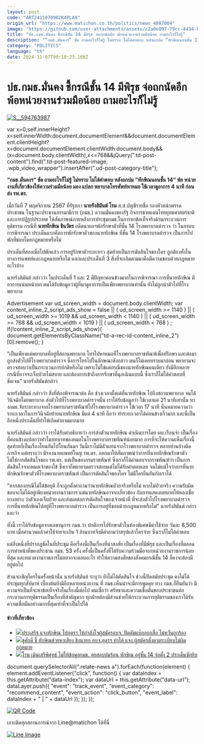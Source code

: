 ```yaml
---
layout: post
code: "ART2411070902K4PLA9"
origin_url: "https://www.matichon.co.th/politics/news_4887004"
image: "https://github.com/user-attachments/assets/c2a0e897-79cc-4434-b8cc-0e2af2d80adb"
title: "ปธ.กมธ.มั่นคง ชี้กรณีชั้น 14 มีพิรุธ จ่อถกนัดอีก พ้อหน่วยงานร่วมมือน้อย ถามอะไรก็ไม่รู้"
description: "“กมธ.มั่นคงฯ” ซัด ถามอะไรก็ไม่รู้ ไม่ทราบ ไม่ได้คำตอบ หลังถกปม ”ทักษิณนอนชั้น 14“ พ้อ หน่วยงานที่เกี่ยวข้องให้ความร่วมมือน้อย มอง แปลก พยาบาลโทรศัพท์หาหมอ"
category: "POLITICS"
language: "th"
date: 2024-11-07T09:10:23.108Z
---
```


# ปธ.กมธ.มั่นคง ชี้กรณีชั้น 14 มีพิรุธ จ่อถกนัดอีก พ้อหน่วยงานร่วมมือน้อย ถามอะไรก็ไม่รู้

[![](https://www.matichon.co.th/wp-content/uploads/2024/11/S__594763987.jpg "S__594763987")](https://www.matichon.co.th/wp-content/uploads/2024/11/S__594763987.jpg)

var x=0;self.innerHeight?x=self.innerWidth:document.documentElement&&document.documentElement.clientHeight?x=document.documentElement.clientWidth:document.body&&(x=document.body.clientWidth),x<=768&&jQuery(".td-post-content").find(".td-post-featured-image, .wpb\_video\_wrapper").insertAfter(".ud-post-category-title");

**“กมธ.มั่นคงฯ” ซัด ถามอะไรก็ไม่รู้ ไม่ทราบ ไม่ได้คำตอบ หลังถกปม ”ทักษิณนอนชั้น 14“ พ้อ หน่วยงานที่เกี่ยวข้องให้ความร่วมมือน้อย มอง แปลก พยาบาลโทรศัพท์หาหมอ ใช้เวลาดูอาการ 4 นาที ก่อนส่ง รพ.ตร.**

เมื่อวันที่ 7 พฤศจิกายน 2567 ที่รัฐสภา **นายรังสิมันต์ โรม** ส.ส.บัญชีรายชื่อ รองหัวหน้าพรรคประชาชน ในฐานะประธานกรรมาธิการ (กมธ.) ความมั่นคงของรัฐ กิจการชายแดนไทยยุทธศาสตร์ชาติและการปฏิรูปประเทศ ให้สัมภาษณ์ภายหลังการประชุมกมธ.ในการหาข้อเท็จจริงด้านกระบวนการยุติธรรม กรณีที่ **นายทักษิณ ชินวัตร** อดีตนายกฯพักรักษาตัวที่ชั้น 14 โรงพยาบาลตำรวจ ว่า ในกรอบการพิจารณา ประเด็นแรกคือการพักรักษาตัวของนายทักษิณ ที่ชั้น 14 โรงพยาบาลตำรวจ เป็นการไปพักที่ชอบโดยกฎหมายหรือไม่

ประเด็นที่สองเมื่อไปพักแล้ว การอยู่รักษาตัวระยะยาว สุดท้ายเป็นการตัดสินใจของใคร ถูกต้องทั้งในทางการแพทย์และกฎหมายหรือไม่ และและประเด็นที่ 3 สิ่งที่จะเกิดตามมาคือมีความชอบด้วยกฎหมายอะไรบ้าง

นายรังสิมันต์ กล่าวว่า ในประเด็นที่ 1 และ 2 มีปัญหาค่อนข้างมากในการพิจารณา การที่นายทักษิณ มีอาการแน่นหน้าอก ตนได้รับข้อมูลว่าผู้ที่มาดูอาการเป็นเพียงพยาบาลเท่านั้น ยังไม่ถูกนำตัวไปที่โรงพยาบาล

Advertisement var ud\_screen\_width = document.body.clientWidth; var content\_inline\_2\_script\_ads\_show = false || ( ud\_screen\_width >= 1140 ) || ( ud\_screen\_width >= 1019 && ud\_screen\_width < 1140 ) || ( ud\_screen\_width >= 768 && ud\_screen\_width < 1019 ) || ( ud\_screen\_width < 768 ) ; if(!content\_inline\_2\_script\_ads\_show){ document.getElementsByClassName("td-a-rec-id-content\_inline\_2")\[0\].remove(); }

”เป็นเพียงแค่พยาบาลที่อยู่ที่สถานพยาบาล โทรไปหาหมอที่โรงพยาบาลราชทัณฑ์เพื่อปรึกษา และต่อมาถูกส่งตัวไปที่โรงพยาบาลตำรวจ ซึ่งการโทรไปในลักษณะดังกล่าว ตนก็ไม่เคยทราบมาก่อน พยายามจะตรวจสอบว่าเป็นกระบวนการปกติหรือไม่ เพราะไม่ใช่แค่กรณีของนายทักษิณคนเดียว ยังมีอีกหลายกรณีที่อาจจะเจ็บป่วยไม่สบาย และต้องการเข้าถึงการรักษาที่ฉุกเฉินแบบนี้ ซึ่งเราก็ไม่ได้คำตอบที่ชัดเจน“ นายรังสิมันต์กล่าว

นายรังสิมันต์ กล่าวว่า สิ่งที่ต้องพิจารณาต่อ คือ ช่วงเวลาตั้งแต่ที่นายทักษิณ ไปถึงสถานพยาบาล จนได้วินิจฉัยโดยพยาบาล ส่งตัวไปที่โรงพยาบาลตำรวจนั้น เราได้รับข้อมูลว่า ใช้เวลาแค่ 21 นาทีเท่านั้น ทางกมธ.จับระยะทางจากโรงพยาบาลราชทัณฑ์ไปโรงพยาบาลตำรวจ ใช้เวลา 17 นาที นั่นหมายความว่า ระยะเวลาในการวินิจฉัยย้ายนายทักษิณ มีแค่ 4 นาที ถือว่า ทำระยะเวลาได้ค่อนข้างเร็วมาก และนี่เป็นอีกหนึ่งประเด็นที่ทำให้เกิดคำถามมากมาย

นายรังสิมันต์ กล่าวว่า เราได้รับคำอธิบายว่า การส่งตัวนายทักษิณ ดำเนินการโดย ผบ.เรือนจำ เป็นเรื่องที่ค่อนข้างแปลกว่าทำไมบทบาทของหมอในโรงพยาบาลราชทัณฑ์น้อยมาก การที่จะให้ความเห็นเรื่องนี้ สุดท้ายก็เป็นเรื่องโยนกันไปโยนกันมา วันนี้เราไม่มีตัวแทนจากโรงพยาบาลตำรวจ หลายท่านอ้างติดภารกิจ แต่ทราบว่า มีรองนายแพทย์ใหญ่ รพ.ตร. ออกมาให้สัมภาษณ์ว่าการที่นายทักษิณรักษาตัว ไม่ใช่การตัดสินใจของ รพ.ตร. แต่เป็นของกรมราชทัณฑ์ ซึ่งเราก็ได้คำตอบจากราชทัณฑ์ว่า เป็นการตัดสินใจจากหมอเจ้าของไข้ ซึ่งเราก็พยายามตรวจสอบแต่ไม่ได้รับคำตอบเลย จนไม่แน่ใจว่าการที่นายทักษิณรักษาตัวที่โรงพยาบาลราชทัณฑ์ เป็นการตัดสินใจของใคร ไม่มีใครยืนยันกับเราได้

“หากสองกรณีไม่ได้ข้อยุติ ก็จะถูกตั้งคำถามว่านายทักษิณป่วยจริงหรือไม่ หากไม่ป่วยจริง ความรับผิดชอบจะไม่ได้อยู่เพียงหน่วยงานราชการ แต่นายทักษิณอาจจะเกี่ยวข้อง กับการแสดงบทบาทให้หลงเชื่อบางอย่าง ว่าตัวเองเจ็บป่วย และส่งผลต่อการตัดสินใจของเจ้าหน้าที่ ที่จะส่งตัวไปโรงพยาบาลตำรวจ การที่นายทักษิณไปอยู่ที่โรงพยาบาลตำรวจ เป็นการอยู่ที่ชอบด้วยกฎหมายหรือไม่” นายรังสิมันต์ กล่าว และว่า

ทั้งนี้ เราได้รับข้อมูลจากเลขานุการ กมธ.ว่า ปกติการไปรักษาตัวในห้องพิเศษมีค่าใช้จ่าย วันละ 8,500 บาท เมื่อคำนวนแล้วค่าใช้จ่ายจะเกิน 1 ล้านบาทจึงมีคำถามว่าสรุปแล้วใครจ่าย ซึ่งเราก็ไม่ได้คำตอบ

แต่สิ่งหนึ่งที่ปรากฎชัดในที่ประชุม คือเรื่องนี้เป็นเรื่องที่น่าสงสัย เป็นเรื่องที่มีพิรุธ และเป็นเรื่องที่ตลอดการทำหน้าที่ของประธาน กมธ. 53 ครั้ง ครั้งนี้เป็นครั้งที่ได้รับความร่วมมือจากหน่วยงานราชการน้อยที่สุด และหน่วยงานราชการไม่อยากจะตอบอะไร ทำให้ความสงสัยของสังคมกรณีชั้น 14 ก็คงจะต้องมีอยู่ต่อไป

ส่วนจะเชิญใครในครั้งหน้านั้น นายรังสิมันต์ ระบุว่า ยังไม่ได้ตัดสินใจ ช่วงนี้ปิดสมัยประชุม คงไม่ได้ประชุมทุกสัปดาห์ เบื้องต้นยังมีอีกหลายหน่วยงาน ที่ กมธ.เห็นน่าจะมีการพูดคุย ทาง กมธ.ก็ยืนยันว่า มีความจำเป็นที่จะหาข้อเท็จจริงในเรื่องนี้ต่อไป ตนเชื่อว่า ศรัทธาและความเชื่อมั่นของประชาชนต่อกระบวนการยุติธรรมเป็นเรื่องที่สำคัญมาก ทุกฝ่ายต้องมีส่วนช่วยให้กระบวนการยุติธรรมของเราได้รับความเชื่อมั่นอย่างมากที่สุดเท่าที่จะเป็นไปได้

#### ข่าวที่เกี่ยวข้อง

*   [![](https://www.matichon.co.th/wp-content/uploads/2024/11/S__1993688.jpg)ประเสริฐ แจงทักษิณ ไปอุดรฯ ให้กำลังใจผู้สมัครอบจ. ปัดคัมแบ๊กออกสื่อ ไม่หวั่นถูกร้อง](https://www.matichon.co.th/politics/news_4886728)
*   [![](https://www.matichon.co.th/wp-content/uploads/2024/11/1-83.jpg)ชูศักดิ์ ชี้ ทักษิณช่วยหาเสียง ชิงนายก อบจ.อุดรฯ ทำได้ แจง ผู้สมัครตั้งตามระเบียบไม่ผิดกฎหมาย](https://www.matichon.co.th/politics/news_4886514)
*   [![](https://www.matichon.co.th/wp-content/uploads/2024/11/S__506348.jpg)โรม เมินเสรีพิศุทธ์ ไม่ให้ข้อมูลกมธ. ลุยสอบปมร้อน ทักษิณ อยู่ชั้น 14 จ่อตั้ง 2 ประเด็นซักยิบ](https://www.matichon.co.th/politics/news_4886321)

document.querySelectorAll(".relate-news a").forEach(function(element) { element.addEventListener("click", function() { var dataIndex = this.getAttribute("data-index"); var dataUrl = this.getAttribute("data-url"); dataLayer.push({ "event": "track\_event", "event\_category": "recommend\_content", "event\_action": "click\_button", "event\_label": dataIndex + " | " + dataUrl }); }); });

[![QR Code](https://www.matichon.co.th/wp-content/uploads/2023/07/wob1371z.jpg)](https://lin.ee/ht0nDxX)

เกาะติดทุกสถานการณ์จาก Line@matichon ได้ที่นี่

[![Line Image](https://www.matichon.co.th/wp-content/uploads/2023/07/th.png)](https://lin.ee/ht0nDxX)